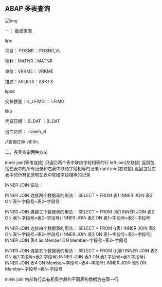 ## ABAP 多表查询

![img](C:\Users\yesen\AppData\Local\Temp\企业微信截图_16326433337117.png)

一： 数据来源

lips

项目： POSNR ：POSNR_VL

物料：MATNR：MATNR

单位：VRKME： VRKME

描述：ARLKTX：ARKTX

lipsd

交货数量：G_LFIMG ： LFIMG



likp

凭证日期： BLDAT ：BLDAT

出库交货： :     vbeln_vl

//查询订单 vl03n;



二，多表查询两种方法            

inner join(等值连接) 只返回两个表中联结字段相等的行
left join(左联接) 返回包括左表中的所有记录和右表中联结字段相等的记录
right join(右联接) 返回包括右表中的所有记录和左表中联结字段相等的记录

INNER JOIN 语法：

INNER JOIN 连接两个数据表的用法：
SELECT * FROM 表1 INNER JOIN 表2 ON 表1~字段号=表2~字段号

INNER JOIN 连接三个数据表的用法：
SELECT * FROM (表1 INNER JOIN 表2 ON 表1~字段号=表2~字段号) INNER JOIN 表3 ON 表1~字段号=表3~字段号

INNER JOIN 连接四个数据表的用法：
SELECT * FROM ((表1 INNER JOIN 表2 ON 表1~字段号=表2~字段号) INNER JOIN 表3 ON 表1~字段号=表3~字段号) INNER JOIN 表4 as Member ON Member~字段号=表3~字段号

INNER JOIN 连接五个数据表的用法：
SELECT * FROM (((表1 INNER JOIN 表2 ON 表1.字段号=表2.字段号) INNER JOIN 表3 ON 表1.字段号=表3.字段号) INNER JOIN 表4 ON Member~字段号=表4~字段号) INNER JOIN 表5 ON Member~字段号=表5~字段号

inner join 内部每行具有相同字段的不同表的数据放在同一行

